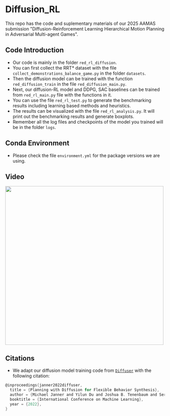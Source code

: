 # Diffusion_RL
This repo has the code and suplementary materials of our 2025 AAMAS submission "Diffusion-Reinforcement Learning Hierarchical Motion Planning in
Adversarial Multi-agent Games".
## Code Introduction
* Our code is mainly in the folder `red_rl_diffusion`.
* You can first collect the RRT* dataset with the file `collect_demonstrations_balance_game.py` in the folder `datasets`.
* Then the diffusion model can be trained with the function `red_diffusion_train` in the file `red_diffusion_main.py`.
* Next, our diffusion-RL model and DDPG, SAC baselines can be trained from `red_rl_main.py` file with the functions in it.
* You can use the file `red_rl_test.py` to generate the benchmarking results including learning based methods and heuristics.
* The results can be visualized with the file `red_rl_analysis.py`. It will print out the benchmarking results and generate boxplots.
* Remember all the log files and checkpoints of the model you trained will be in the folder `logs`.
## Conda Environment
* Please check the file `environment.yml` for the package versions we are using.
## Video
<img src="https://anonymous.4open.science/r/Anonymous_Diffusion_RL-83F7/logs/RAL2024/benchmark_results/Diffusion_RL/Diffusion_RL_prisoner/video/demo0.gif" width="500" height="500" />

## Citations
* We adapt our diffusion model training code from [`Diffuser`](https://github.com/jannerm/diffuser) with the following citation:
```c
@inproceedings{janner2022diffuser,
  title = {Planning with Diffusion for Flexible Behavior Synthesis},
  author = {Michael Janner and Yilun Du and Joshua B. Tenenbaum and Sergey Levine},
  booktitle = {International Conference on Machine Learning},
  year = {2022},
}
```


